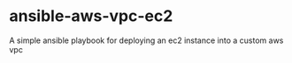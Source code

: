 # ansible-aws-vpc-ec2
A simple ansible playbook for deploying an ec2 instance into a custom aws vpc
